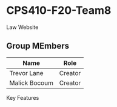 # CPS410-F20-Team8
Law Website
## Group MEmbers
| Name  | Role |
| ------------- | ------------- |
| Trevor Lane  | Creator  |
| Malick Bocoum  | Creator  |

Key Features
